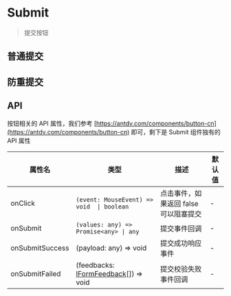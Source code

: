 # Submit

> 提交按钮

## 普通提交

<dumi-previewer demoPath="guide/submit/base" />

## 防重提交

<dumi-previewer demoPath="guide/submit/loading" />

## API

按钮相关的 API 属性，我们参考 [https://antdv.com/components/button-cn](https://antdv.com/components/button-cn) 即可，剩下是 Submit 组件独有的 API 属性

| 属性名          | 类型                                         | 描述                                  | 默认值 |
| --------------- | ---------------------------------------- | ------------------------------------- | ------ |
| onClick         | `(event: MouseEvent) => void  \| boolean`             | 点击事件，如果返回 false 可以阻塞提交 | -   |
| onSubmit        | `(values: any) => Promise<any> \| any`                 | 提交事件回调                          | -   |
| onSubmitSuccess | (payload: any) => void                                                                           | 提交成功响应事件     | -                                     |
| onSubmitFailed  | (feedbacks: [IFormFeedback](https://core.formilyjs.org/api/models/form#iformfeedback)[]) => void | 提交校验失败事件回调 | -                                     |
